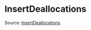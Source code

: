 # InsertDeallocations

Source: [InsertDeallocations](../../../csrc/host_ir/pass/insert_deallocations.h#L18)
